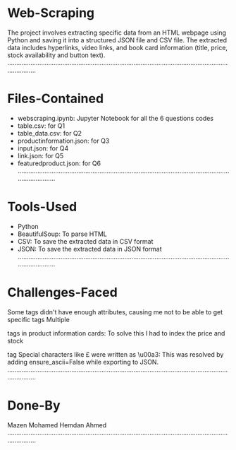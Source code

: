 # Web-Scraping
The project involves extracting specific data from an HTML webpage using Python and saving it into a structured JSON file and CSV file.
The extracted data includes hyperlinks, video links, and book card information (title, price, stock availability and button text).
............................................................................................................................................
# Files-Contained
- webscraping.ipynb: Jupyter Notebook for all the 6 questions codes
- table.csv: for Q1
- table_data.csv: for Q2
- productinformation.json: for Q3
- input.json: for Q4
- link.json: for Q5
- featuredproduct.json: for Q6
............................................................................................................................................
# Tools-Used
- Python
- BeautifulSoup: To parse HTML
- CSV: To save the extracted data in CSV format
- JSON: To save the extracted data in JSON format
............................................................................................................................................
# Challenges-Faced
Some tags didn't have enough attributes, causing me not to be able to get specific tags
Multiple <p> tags in product information cards: To solve this I had to index the price and stock <p> tag
Special characters like £ were written as \u00a3: This was resolved by adding ensure_ascii=False while exporting to JSON.
............................................................................................................................................
# Done-By
Mazen Mohamed Hemdan Ahmed
............................................................................................................................................

